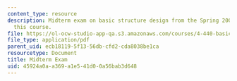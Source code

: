 ```yaml
---
content_type: resource
description: Midterm exam on basic structure design from the Spring 2007 version of
  this course.
file: https://ol-ocw-studio-app-qa.s3.amazonaws.com/courses/4-440-basic-structural-design-spring-2009/45924a0aa369a1e541d00a56bab3d648_MIT4_440s09_exam01_2007.pdf
file_type: application/pdf
parent_uid: ecb18119-5f13-56db-cfd2-cda8038be1ca
resourcetype: Document
title: Midterm Exam
uid: 45924a0a-a369-a1e5-41d0-0a56bab3d648
---
```

